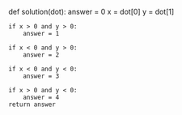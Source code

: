 def solution(dot):
    answer = 0
    x = dot[0]
    y = dot[1]
    
    if x > 0 and y > 0:
        answer = 1
    
    if x < 0 and y > 0:
        answer = 2
    
    if x < 0 and y < 0:
        answer = 3
    
    if x > 0 and y < 0:
        answer = 4
    return answer
